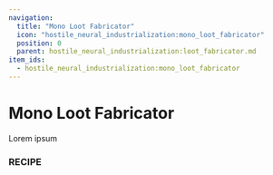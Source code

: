 ```yaml
---
navigation:
  title: "Mono Loot Fabricator"
  icon: "hostile_neural_industrialization:mono_loot_fabricator"
  position: 0
  parent: hostile_neural_industrialization:loot_fabricator.md
item_ids:
  - hostile_neural_industrialization:mono_loot_fabricator
---
```


# Mono Loot Fabricator
Lorem ipsum

### RECIPE <Recipe id="modern_industrialization:electric_age/machine/electric_blast_furnace_asbl" />






